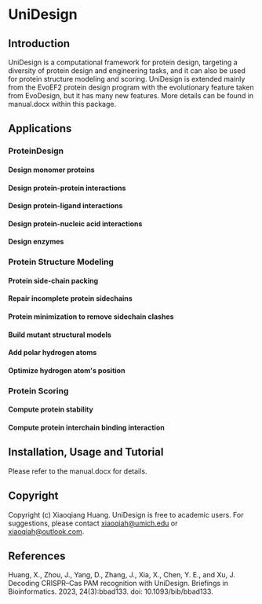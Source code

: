 # UniDesign

## Introduction
UniDesign is a computational framework for protein design, targeting a diversity of protein design and engineering tasks, and it can also be used for protein structure modeling and scoring. UniDesign is extended mainly from the EvoEF2 protein design program with the evolutionary feature taken from EvoDesign, but it has many new features. More details can be found in manual.docx within this package.

## Applications

### ProteinDesign

#### Design monomer proteins
#### Design protein-protein interactions
#### Design protein-ligand interactions
#### Design protein-nucleic acid interactions
#### Design enzymes

### Protein Structure Modeling

#### Protein side-chain packing
#### Repair incomplete protein sidechains
#### Protein minimization to remove sidechain clashes
#### Build mutant structural models
#### Add polar hydrogen atoms
#### Optimize hydrogen atom's position

### Protein Scoring

#### Compute protein stability
#### Compute protein interchain binding interaction


## Installation, Usage and Tutorial
Please refer to the manual.docx for details.

## Copyright
Copyright (c) Xiaoqiang Huang. UniDesign is free to academic users. For suggestions, please contact xiaoqiah@umich.edu or xiaoqiah@outlook.com.

## References
Huang, X., Zhou, J., Yang, D., Zhang, J., Xia, X., Chen, Y. E., and Xu, J. Decoding CRISPR–Cas PAM recognition with UniDesign. Briefings in Bioinformatics. 2023, 24(3):bbad133. doi: 10.1093/bib/bbad133.
